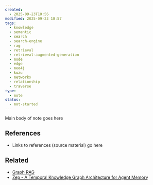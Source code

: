 ```yaml
---
created:
  - 2025-09-23T10:56
modified: 2025-09-23 10:57
tags:
  - knowledge
  - semantic
  - search
  - search-engine
  - rag
  - retrieval
  - retrieval-augmented-generation
  - node
  - edge
  - neo4j
  - kuzu
  - networkx
  - relationship
  - traverse
type:
  - note
status:
  - not-started
---
```

Main body of note goes here
## References
* Links to references (source material) go here
## Related
* [Graph RAG](Graph%20RAG.md)
* [Zep - A Temporal Knowledge Graph Architecture for Agent Memory](Zep%20-%20A%20Temporal%20Knowledge%20Graph%20Architecture%20for%20Agent%20Memory.md)